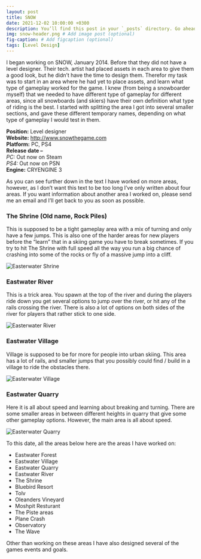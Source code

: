 ```yaml
---
layout: post
title: SNOW
date: 2021-12-02 10:00:00 +0300
description: You’ll find this post in your `_posts` directory. Go ahead and edit it and re-build the site to see your changes. # Add post description (optional)
img: snow-header.png # Add image post (optional)
fig-caption: # Add figcaption (optional)
tags: [Level Design]
---
```

I began working on SNOW, January 2014. Before that they did not have a level designer. Their tech. artist had placed assets in each area to give them a good look, but he didn’t have the time to design them. Therefor my task was to start in an area where he had yet to place assets, and learn what type of gameplay worked for the game. I knew (from being a snowboarder myself) that we needed to have different type of gameplay for different areas, since all snowboards (and skiers) have their own definition what type of riding is the best. I started with splitting the area I got into several smaller sections, and gave these different temporary names, depending on what type of gameplay I would test in them.

**Position:** Level designer  
**Website:** http://www.snowthegame.com  
**Platform:** PC, PS4  
**Release date –**  
_PC:_ Out now on Steam  
_PS4:_ Out now on PSN  
**Engine:** CRYENGINE 3

As you can see further down in the text I have worked on more areas, however, as I don’t want this text to be too long I’ve only written about four areas. If you want information about another area I worked on, please send me an email and I’ll get back to you as soon as possible.

### The Shrine (Old name, Rock Piles) 
This is supposed to be a tight gameplay area with a mix of turning and only have a few jumps. This is also one of the harder areas for new players before the “learn” that in a skiing game you have to break sometimes. If you try to hit The Shrine with full speed all the way you run a big chance of crashing into some of the rocks or fly of a massive jump into a cliff.

![Easterwater Shrine]({{site.baseurl}}/assets/img/the-shrine.jpg)

### Eastwater River 
This is a trick area. You spawn at the top of the river and during the players ride down you get several options to jump over the river, or hit any of the rails crossing the river. There is also a lot of options on both sides of the river for players that rather stick to one side.

![Easterwater River]({{site.baseurl}}/assets/img/eastwater-river.jpg)

### Eastwater Village 
Village is supposed to be for more for people into urban skiing. This area has a lot of rails, and smaller jumps that you possibly could find / build in a village to ride the obstacles there.

![Easterwater Village]({{site.baseurl}}/assets/img/eastwater-village.jpg)

### Eastwater Quarry
Here it is all about speed and learning about breaking and turning. There are some smaller areas in between different heights in quarry that give some other gameplay options. However, the main area is all about speed.

![Easterwater Quarry]({{site.baseurl}}/assets/img/eastwater-quarry.jpg)

To this date, all the areas below here are the areas I have worked on:

- Eastwater Forest
- Eastwater Village
- Eastwater Quarry
- Eastwater River
- The Shrine
- Bluebird Resort
- Tolv
- Oleanders Vineyard
- Moshpit Resturant
- The Piste areas
- Plane Crash
- Observatory
- The Wave

Other than working on these areas I have also designed several of the games events and goals.
